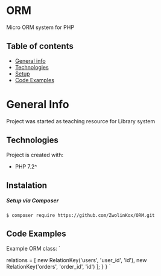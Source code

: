 # ORM
Micro ORM system for PHP 

## Table of contents
* [General info](#general-info)
* [Technologies](#technologies)
* [Setup](#instalation)
* [Code Examples](#code-examples)


# General Info
Project was started as teaching resource for Library system

## Technologies
Project is created with:
* PHP 7.2^

## Instalation
##### Setup via Composer
```
$ composer require https://github.com/ZwolinKox/ORM.git
```

## Code Examples
Example ORM class: 
`
<?php 

namespace ORM;
use \Model;

//Class cannot override base constructor
//If you want this you must use parent constructor in constructor of this class

class ORM extends Model {

    //Abstract method for initialize 
    public function setRelation() {
        $this->relations = [
            new RelationKey('users', 'user_id', 'id'),
            new RelationKey('orders', 'order_id', 'id')
        ];
    }

}

`